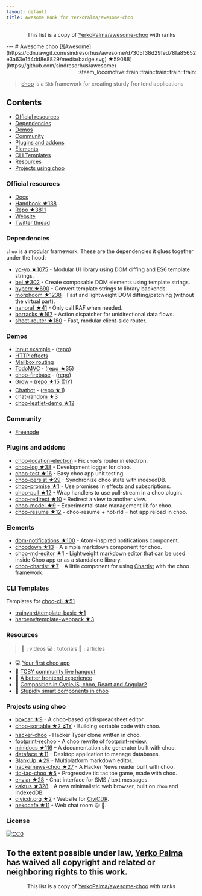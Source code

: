 ```yaml
---
layout: default
title: Awesome Rank for YerkoPalma/awesome-choo
---
```


<p align="center">
	This list is a copy of <a href="https://github.com/YerkoPalma/awesome-choo">YerkoPalma/awesome-choo</a> with ranks
</p>
---
# Awesome choo [![Awesome](https://cdn.rawgit.com/sindresorhus/awesome/d7305f38d29fed78fa85652e3a63e154dd8e8829/media/badge.svg) ★59088](https://github.com/sindresorhus/awesome) <div align="right">:steam_locomotive::train::train::train::train::train:</div>

> [choo](https://choo.io/) is a `5kb` framework for creating
> sturdy frontend applications

## Contents

- [Official resources](#official-resources)
- [Dependencies](#dependencies)
- [Demos](#demos)
- [Community](#community)
- [Plugins and addons](#plugins-and-addons)
- [Elements](#elements)
- [CLI Templates](#cli-templates)
- [Resources](#resources)
- [Projects using choo](#projects-using-choo)

### Official resources

- [Docs](https://github.com/yoshuawuyts/choo/blob/master/README.md)
- [Handbook ★138](https://github.com/yoshuawuyts/choo-handbook)
- [Repo ★3811](https://github.com/yoshuawuyts/choo)
- [Website](https://choo.io/)
- [Twitter thread](https://twitter.com/yoshuawuyts/status/730087077803528193)

### Dependencies
`choo` is a modular framework. These are the dependencies it glues together
under the hood:

- [yo-yo ★1075](https://github.com/maxogden/yo-yo) - Modular UI library using DOM
  diffing and ES6 template strings.
- [bel ★302](https://github.com/shama/bel) - Create composable DOM elements using
  template strings.
- [hyperx ★690](https://github.com/substack/hyperx) - Convert template strings to
  library backends.
- [morphdom ★1238](https://github.com/patrick-steele-idem/morphdom) - Fast and
  lightweight DOM diffing/patching (without the virtual part).
- [nanoraf ★41](https://github.com/yoshuawuyts/nanoraf) - Only call RAF when needed.
- [barracks ★167](https://github.com/yoshuawuyts/barracks) - Action dispatcher for
  unidirectional data flows.
- [sheet-router ★180](https://github.com/yoshuawuyts/sheet-router) - Fast, modular
  client-side router.

### Demos

- [Input example](http://requirebin.com/?gist=e589473373b3100a6ace29f7bbee3186) - ([repo](https://github.com/yoshuawuyts/choo/tree/master/examples/title))
- [HTTP effects](https://hyperdev.com/#!/project/fork-fang)
- [Mailbox routing](https://github.com/yoshuawuyts/choo/tree/master/examples/mailbox)
- [TodoMVC](http://shuheikagawa.com/todomvc-choo) - ([repo ★35](https://github.com/shuhei/todomvc-choo))
- [choo-firebase](https://choo-firebase-2ec21.firebaseapp.com) - ([repo](https://github.com/mw222rs/choo-firebase))
- [Grow](https://grow.static.land) - ([repo ★15 ⏳1Y](https://github.com/sethvincent/grow))
- [Chatbot](http://chootbot.herokuapp.com) - ([repo ★1](https://github.com/plaey/chatbot))
- [chat-random ★3](https://github.com/akiva/chat-random)
- [choo-leaflet-demo ★12](https://github.com/timwis/choo-leaflet-demo)

### Community

- [Freenode](https://webchat.freenode.net/?channels=choo)

### Plugins and addons

- [choo-location-electron](https://github.com/bcomnes/choo-location-electron) - Fix `choo`'s router in electron.
- [choo-log ★38](https://github.com/yoshuawuyts/choo-log) - Development logger for choo.
- [choo-test ★16](https://github.com/mantoni/choo-test) - Easy choo app unit testing.
- [choo-persist ★29](https://github.com/yoshuawuyts/choo-persist) - Synchronize choo state with indexedDB.
- [choo-promise ★1](https://github.com/rahatarmanahmed/choo-promise) - Use promises in effects and subscriptions.
- [choo-pull ★12](https://github.com/yoshuawuyts/choo-pull) - Wrap handlers to use pull-stream in a choo plugin.
- [choo-redirect ★10](https://github.com/yoshuawuyts/choo-redirect) - Redirect a view to another view.
- [choo-model ★9](https://github.com/yoshuawuyts/choo-model) - Experimental state management lib for choo.
- [choo-resume ★12](https://github.com/bengourley/choo-resume) - choo-resume + hot-rld = hot app reload in choo.

### Elements

- [dom-notifications ★100](https://github.com/finnp/dom-notifications) - Atom-inspired notifications component.
- [choodown ★13](https://github.com/trainyard/choodown) - A simple markdown component for choo.
- [choo-md-editor ★1](https://github.com/dbtek/choo-md-editor) - Lightweight markdown editor that can be used inside Choo app or as a standalone library.
- [choo-chartist ★7](https://github.com/rexmortus/choo-chartist) - A little component for using [Chartist](https://gionkunz.github.io/chartist-js/) with the choo framework.

### CLI Templates

Templates for [choo-cli ★51](https://github.com/trainyard/choo-cli)

- [trainyard/template-basic ★1](https://github.com/trainyard/template-basic)
- [haroenv/template-webpack ★3](https://github.com/haroenv/template-webpack)

### Resources
> :movie_camera: : videos
> :computer: : tutorials
> :book: : articles

- :computer: [Your first choo app](https://yoshuawuyts.gitbooks.io/choo/content/02_your_first_app.html)
- :movie_camera: [TCBY community live hangout](https://www.youtube.com/watch?v=a97Mw2z1SAI)
- :book: [A better frontend experience](https://medium.com/@yoshuawuyts/a-better-frontend-experience-7b0498c85658)
- :book: [Composition in CycleJS, choo, React and Angular2](http://blog.krawaller.se/posts/composition-in-cyclejs-choo-react-and-angular2)
- :book: [Stupidly smart components in choo](http://blog.krawaller.se/posts/stupidly-smart-components-in-choo)

### Projects using choo

- [boxcar ★9](https://github.com/toddself/boxcar) - A choo-based grid/spreadsheet editor.
- [choo-sortable ★2 ⏳1Y](https://github.com/willkessler/choo-sortable) - Building sortable code with choo.
- [hacker-choo](https://github.com/mw222rs/hacker-choo) - Hacker Typer clone written in choo.
- [footprint-rechoo](https://github.com/npeihl/footprint-rechoo) - A choo rewrite of [footprint-review](http://github.com/sjcgis/footprint-review).
- [minidocs ★116](https://github.com/freeman-lab/minidocs) – A documentation site generator built with choo.
- [dataface ★11](https://github.com/timwis/dataface) - Desktop application to manage databases.
- [BlankUp ★29](https://github.com/HoverBaum/BlankUp-Electron) - Multiplatform markdown editor.
- [hackernews-choo ★27](https://github.com/kvnneff/hackernews-choo) - A Hacker News reader built with choo.
- [tic-tac-choo ★5](https://github.com/YerkoPalma/tic-tac-toe) - Progressive tic tac toe game, made with choo.
- [enviar ★28](https://github.com/timwis/enviar) - Chat interface for SMS / text messages.
- [kaktus ★328](https://github.com/kaktus/kaktus) - A new minimalistic web browser, built on `choo` and IndexedDB.
- [civicdr.org ★2](https://github.com/CiviCDR/civicdr.org) - Website for [CiviCDR](https://civicdr.org/).
- [nekocafe ★11](https://github.com/notenoughneon/nekocafe) - Web chat room :cat: :speech_balloon:.

### License

[![CC0](http://mirrors.creativecommons.org/presskit/buttons/88x31/svg/cc-zero.svg)](https://creativecommons.org/publicdomain/zero/1.0/)

To the extent possible under law, [Yerko Palma](https://github.com/YerkoPalma) has waived all copyright and related or neighboring rights to this work.
---
<p align="center">
	This list is a copy of <a href="https://github.com/YerkoPalma/awesome-choo">YerkoPalma/awesome-choo</a> with ranks
</p>

